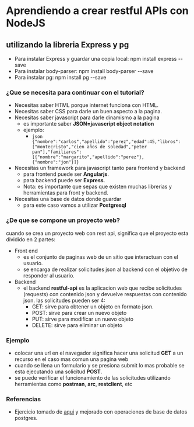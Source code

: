 # Aprendiendo a crear restful APIs con **NodeJS**
## utilizando la libreria **Express** y **pg**

- Para instalar Express y guardar una copia local: npm install express --save
- Para instalar body-parser: npm install body-parser --save
- Para instalar pg: npm install pg --save

### ¿Que se necesita para continuar con el tutorial?
- Necesitas saber HTML porque internet funciona con HTML.
- Necesitas saber CSS para darle un buen aspecto a la pagina.
- Necesitas saber javascript para darle dinamismo a la pagina
  - es importante saber **JSON=javascript object notation**
  - ejemplo:
    - ```json {"nombre":"carlos","apellido":"perez","edad":45,"libros":["montecristo","cien años de soledad","peter pan"],"familiares":[{"nombre":"margarito","apellido":"perez"},{"nombre":"jon"}]} ```
- Necesitas un framework para javascript tanto para frontend y backend
  - para frontend puede ser **Angularjs**.
  - para backend puede ser **Express**.
  - Nota: es importante que sepas que existen muchas librerias y herramientas para front y backend.
- Necesitas una base de datos donde guardar
  - para este caso vamos a utilizar **Postgresql**

### ¿De que se compone un proyecto web?
cuando se crea un proyecto web con rest api, significa que el proyecto esta dividido en 2 partes:
- Front end
  - es el conjunto de paginas web de un sitio que interactuan con el usuario.
  - se encarga de realizar solicitudes json al backend con el objetivo de responder al usuario.
- Backend
  - el backend **restful-api** es la aplicacion web que recibe solicitudes (requests) con contenido json y devuelve respuestas con contenido json. las solicitudes pueden ser 4:
    - GET: sirve para obtener un objeto en formato json.
    - POST: sirve para crear un nuevo objeto
    - PUT: sirve para modificar un nuevo objeto
    - DELETE: sirve para eliminar un objeto
### Ejemplo
- colocar una url en el navegador significa hacer una solicitud **GET** a un recurso en el caso mas comun una pagina web
- cuando se llena un formulario y se presiona submit lo mas probable se esta ejecutando una solicitud **POST**.
- se puede verificar el funcionamiento de las solicitudes utilizando herramientas como **postman**, **arc**, **restclient**, etc

### Referencias
- Ejercicio tomado de [aqui](https://medium.com/@asfo/desarrollando-una-sencilla-api-rest-con-nodejs-y-express-cab0813f7e4b) y mejorado con operaciones de base de datos postgres.